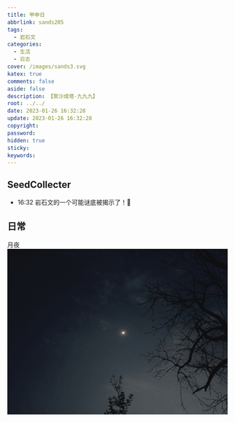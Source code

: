 ```yaml
---
title: 甲申日
abbrlink: sands205
tags:
  - 岩石文
categories:
  - 生活
  - 日志
cover: /images/sands3.svg
katex: true
comments: false
aside: false
description: 【聚沙成塔·九九九】
root: ../../
date: 2023-01-26 16:32:28
update: 2023-01-26 16:32:28
copyright:
password:
hidden: true
sticky:
keywords:
---
```


## SeedCollecter
- 16:32 岩石文的一个可能谜底被揭示了！🎉


## 日常
月夜
![](../../../images/20230102/IMG_20230129_193818.jpg)